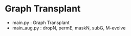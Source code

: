 # Graph Transplant
- main.py : Graph Transplant
- main_aug.py : dropN, permE, maskN, subG, M-evolve 
